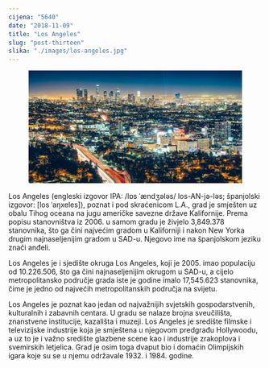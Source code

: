 ```yaml
---
cijena: "5640"
date: "2018-11-09"
title: "Los Angeles"
slug: "post-thirteen"
slika: "./images/los-angeles.jpg"
---
```


<!-- markdownlint-disable MD033 -->

<figure class="figure">
    <img src="./images/los-angeles.jpg" alt="Title"/>
</figure>

Los Angeles (engleski izgovor IPA: /lɒs ˈændʒələs/ los-AN-jə-ləs; španjolski izgovor: [los ˈaŋxeles]), poznat i pod skraćenicom L.A., grad je smješten uz obalu Tihog oceana na jugu američke savezne države Kalifornije. Prema popisu stanovništva iz 2006. u samom gradu je živjelo 3,849.378 stanovnika, što ga čini najvećim gradom u Kaliforniji i nakon New Yorka drugim najnaseljenijim gradom u SAD-u. Njegovo ime na španjolskom jeziku znači anđeli.

Los Angeles je i sjedište okruga Los Angeles, koji je 2005. imao populaciju od 10.226.506, što ga čini najnaseljenijim okrugom u SAD-u, a cijelo metropolitansko područje grada iste je godine imalo 17,545.623 stanovnika, čime je jedno od najvećih metropolitanskih područja na svijetu.

Los Angeles je poznat kao jedan od najvažnijih svjetskih gospodarstvenih, kulturalnih i zabavnih centara. U gradu se nalaze brojna sveučilišta, znanstvene institucije, kazališta i muzeji. Los Angeles je središte filmske i televizijske industrije koja je smještena u njegovom predgrađu Hollywoodu, a uz to je i važno središte glazbene scene kao i industrije zrakoplova i svemirskih letjelica. Grad je osim toga dvaput bio i domaćin Olimpijskih igara koje su se u njemu održavale 1932. i 1984. godine.
